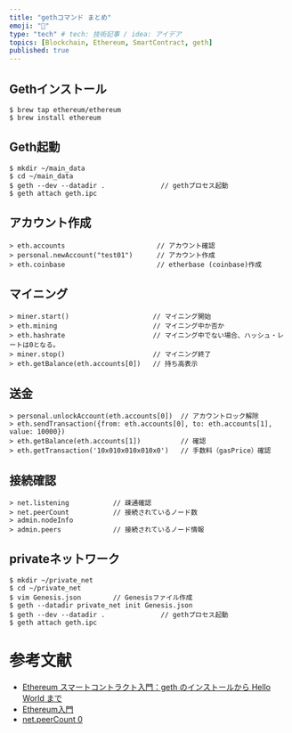```yaml
---
title: "gethコマンド まとめ"
emoji: "🔖"
type: "tech" # tech: 技術記事 / idea: アイデア
topics: [Blockchain, Ethereum, SmartContract, geth]
published: true
---
```


## Gethインストール
```
$ brew tap ethereum/ethereum
$ brew install ethereum
```

## Geth起動
```
$ mkdir ~/main_data
$ cd ~/main_data
$ geth --dev --datadir .              // gethプロセス起動
$ geth attach geth.ipc
```

## アカウント作成
```
> eth.accounts                       // アカウント確認
> personal.newAccount("test01")      // アカウント作成
> eth.coinbase                       // etherbase (coinbase)作成
```

## マイニング
```
> miner.start()                     // マイニング開始
> eth.mining                        // マイニング中か否か
> eth.hashrate                      // マイニング中でない場合、ハッシュ・レートは0となる。
> miner.stop()                      // マイニング終了
> eth.getBalance(eth.accounts[0])   // 持ち高表示
```

## 送金
```
> personal.unlockAccount(eth.accounts[0])  // アカウントロック解除
> eth.sendTransaction({from: eth.accounts[0], to: eth.accounts[1], value: 10000})
> eth.getBalance(eth.accounts[1])          // 確認
> eth.getTransaction('10x010x010x010x0')   // 手数料（gasPrice）確認
```

## 接続確認
```
> net.listening           // 疎通確認
> net.peerCount           // 接続されているノード数
> admin.nodeInfo
> admin.peers             // 接続されているノード情報
```

## privateネットワーク
```
$ mkdir ~/private_net
$ cd ~/private_net
$ vim Genesis.json        // Genesisファイル作成
$ geth --datadir private_net init Genesis.json
$ geth --dev --datadir .              // gethプロセス起動
$ geth attach geth.ipc
```

# 参考文献
 - [Ethereum スマートコントラクト入門：geth のインストールから Hello World まで](https://qiita.com/amachino/items/b59ec8e46863ce2ebd4a)
 - [Ethereum入門](https://book.ethereum-jp.net/)
 - [net.peerCount 0](https://github.com/ethereum/go-ethereum/issues/16269)
